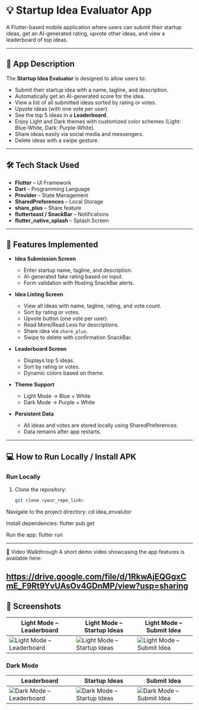 # 💡 Startup Idea Evaluator App

A Flutter-based mobile application where users can submit their startup ideas, get an AI-generated rating, upvote other ideas, and view a leaderboard of top ideas.

---

## 📜 App Description
The **Startup Idea Evaluator** is designed to allow users to:
- Submit their startup idea with a name, tagline, and description.
- Automatically get an AI-generated score for the idea.
- View a list of all submitted ideas sorted by rating or votes.
- Upvote ideas (with one vote per user).
- See the top 5 ideas in a **Leaderboard**.
- Enjoy Light and Dark themes with customized color schemes (Light: Blue-White, Dark: Purple-White).
- Share ideas easily via social media and messengers.
- Delete ideas with a swipe gesture.

---

## 🛠 Tech Stack Used
- **Flutter** – UI Framework
- **Dart** – Programming Language
- **Provider** – State Management
- **SharedPreferences** – Local Storage
- **share_plus** – Share feature
- **fluttertoast / SnackBar** – Notifications
- **flutter_native_splash** – Splash Screen

---

## 🚀 Features Implemented
- **Idea Submission Screen**
  - Enter startup name, tagline, and description.
  - AI-generated fake rating based on input.
  - Form validation with floating SnackBar alerts.

- **Idea Listing Screen**
  - View all ideas with name, tagline, rating, and vote count.
  - Sort by rating or votes.
  - Upvote button (one vote per user).
  - Read More/Read Less for descriptions.
  - Share idea via `share_plus`.
  - Swipe to delete with confirmation SnackBar.

- **Leaderboard Screen**
  - Displays top 5 ideas.
  - Sort by rating or votes.
  - Dynamic colors based on theme.

- **Theme Support**
  - Light Mode → Blue + White
  - Dark Mode → Purple + White

- **Persistent Data**
  - All ideas and votes are stored locally using SharedPreferences.
  - Data remains after app restarts.

---

## 💻 How to Run Locally / Install APK

### **Run Locally**
1. Clone the repository:
   ```bash
   git clone <your_repo_link>
Navigate to the project directory:
cd idea_envalutor

Install dependencies:
flutter pub get

Run the app:
flutter run

---
🎥 Video Walkthrough
A short demo video showcasing the app features is available here:

https://drive.google.com/file/d/1RkwAjEQGgxCmE_F9Rt9YvUAsOv4GDnMP/view?usp=sharing
---
## 📸 Screenshots

| **Light Mode – Leaderboard** | **Light Mode – Startup Ideas** | **Light Mode – Submit Idea** |
|------------------------------|--------------------------------|------------------------------|
|![Light Mode – Leaderboard](https://github.com/user-attachments/assets/05ac05f7-c15a-4acc-9efa-03ae9d72b989) | ![Light Mode – Startup Ideas](https://github.com/user-attachments/assets/040f77e2-043d-49c1-a4fb-5be867918fc1) | ![Light Mode – Submit Idea](https://github.com/user-attachments/assets/ca798970-81a5-4da6-baec-c9e85f0c6144) |



### **Dark Mode**
| **Leaderboard** | **Startup Ideas** | **Submit Idea** |
|-----------------|-------------------|-----------------|
|![Dark Mode – Leaderboard](https://github.com/user-attachments/assets/08453af3-35af-4950-afe4-dff08af63d9f) | ![Dark Mode – Startup Ideas](https://github.com/user-attachments/assets/44dbd338-35aa-4ad8-a0df-c8cf1637a410) | ![Dark Mode – Submit Idea](https://github.com/user-attachments/assets/ace79795-cd1d-4c7c-b010-019e52d5f3ac) |






